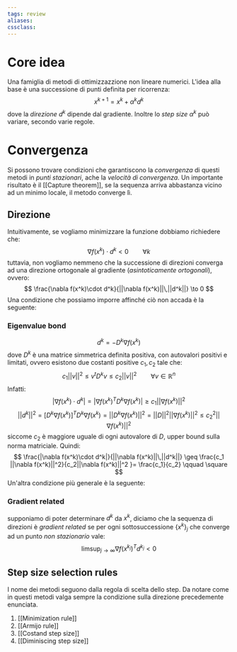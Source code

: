 ```yaml
---
tags: review
aliases:
cssclass:
---
```

 
# Core idea
Una famiglia di metodi di ottimizzazzione non lineare numerici. 
L'idea alla base è una successione di punti definita per ricorrenza:
$$
x^{k+1}= x^k + \alpha^k d^k
$$
dove la _direzione_ $d^k$ dipende dal gradiente.
Inoltre lo _step size_ $\alpha^k$ può variare, secondo varie regole. 

# Convergenza
Si possono trovare condizioni che garantiscono la _convergenza_ di questi metodi in _punti stazionari_, ache la _velocità di convergenza_. 
Un importante risultato è il [[Capture theorem]], se la sequenza arriva abbastanza vicino ad un minimo locale, il  metodo converge lì.

## Direzione 
Intuitivamente, se vogliamo minimizzare la funzione dobbiamo richiedere che:
$$
\nabla f(x^k) \cdot d^k < 0 \qquad \forall k
$$
tuttavia, non vogliamo nemmeno che la successione di direzioni converga ad una direzione ortogonale al gradiente (_asintoticamente ortogonali_), ovvero:
$$
\frac{\nabla f(x^k)\cdot d^k}{||\nabla f(x^k)||\,||d^k||} \to 0
$$
Una condizione che possiamo imporre affinché ciò non accada è la seguente:
### Eigenvalue bond
$$
d^k = -D^k \nabla f(x^k)
$$
dove $D^k$ è una matrice simmetrica definita positiva, con autovalori positivi e limitati, ovvero esistono due costanti positive $c_1,c_2$ tale che:
$$
c_1 ||v||^2\leq v^t D^k v \leq c_2 ||v||^2 \qquad \forall v \in \mathbb{R}^n
$$
Infatti:
$$
|\nabla f(x^k)\cdot d^k| = |\nabla f(x^k)^TD^k \nabla f(x^k)| \geq c_1 ||\nabla f(x^k)||^2
$$
$$
||d^k||^2 = [D^k \nabla f(x^k)]^T D^k \nabla f(x^k) = ||D^k \nabla f(x^k)||^2 = ||D||^2 ||\nabla f(x^k)||^2 \leq c_2^2 ||\nabla f(x^k)||^2
$$
siccome $c_2$ è maggiore uguale di ogni autovalore di $D$, upper bound sulla norma matriciale. Quindi:
$$
\frac{|\nabla f(x^k)\cdot d^k|}{||\nabla f(x^k)||\,||d^k||} \geq \frac{c_1 ||\nabla f(x^k)||^2}{c_2||\nabla f(x^k)||^2  }= \frac{c_1}{c_2} \qquad \square
$$
Un'altra condizione più generale è la seguente:
### Gradient related
supponiamo di poter determinare $d^k$ da $x^k$, diciamo che la sequenza di direzioni è _gradient related_ se per ogni sottosuccessione $\{x^k\}_j$ che converge ad un punto _non stazionario_ vale:
$$
\limsup_{j\to\infty} \nabla f(x^{k_j})^T d^{k_j} < 0 
$$

## Step size selection rules
I nome dei metodi seguono dalla regola di scelta dello step. Da notare come in questi metodi valga sempre la condizione sulla direzione precedemente enunciata.
1. [[Minimization rule]]
2. [[Armijo rule]]
3. [[Costand step size]]
4. [[Diminiscing step size]]